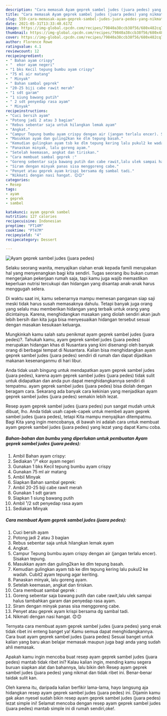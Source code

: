 ```yaml
---
description: "Cara memasak Ayam geprek sambel judes (juara pedes) yang nikmat Untuk Jualan"
title: "Cara memasak Ayam geprek sambel judes (juara pedes) yang nikmat Untuk Jualan"
slug: 559-cara-memasak-ayam-geprek-sambel-judes-juara-pedes-yang-nikmat-untuk-jualan
date: 2021-05-31T13:33:40.617Z
image: https://img-global.cpcdn.com/recipes/79840a38ccb38f56/680x482cq70/ayam-geprek-sambel-judes-juara-pedes-foto-resep-utama.jpg
thumbnail: https://img-global.cpcdn.com/recipes/79840a38ccb38f56/680x482cq70/ayam-geprek-sambel-judes-juara-pedes-foto-resep-utama.jpg
cover: https://img-global.cpcdn.com/recipes/79840a38ccb38f56/680x482cq70/ayam-geprek-sambel-judes-juara-pedes-foto-resep-utama.jpg
author: Florence Rowe
ratingvalue: 4.1
reviewcount: 12
recipeingredient:
- " Bahan ayam crispy"
- "  ekor ayam negeri"
- "1 bks Kecil tepung bumbu ayam crispy"
- "75 ml air matang"
- " Minyak"
- " Bahan sambal geprek"
- "20-25 biji cabe rawit merah"
- "1 sdt garam"
- "1 siung bawang putih"
- " 2 sdt penyedap rasa ayam"
- " Minyak"
recipeinstructions:
- "Cuci bersih ayam"
- "Potong jadi 2 atau 3 bagian"
- "Rebus sebentar saja untuk hilangkan lemak ayam"
- "Angkat."
- "Campur Tepung bumbu ayam crispy dengan air (jangan terlalu encer). Sisakan tepung."
- "Masukkan ayam dan guling2kan ke dlm tepung basah."
- "Kemudian gulingkan ayam tsb ke dlm tepung kering lalu pukul2 ke wadah. Cubit2 ayam tepung agar keriting."
- "Panaskan minyak, lalu goreng ayam."
- "Setelah keemasan, angkat dan tiriskan."
- "Cara membuat sambal geprek :"
- "Goreng sebentar saja bawang putih dan cabe rawit,lalu ulek sampai halus tambahkan garam dan penyedap rasa ayam."
- "Siram dengan minyak panas sisa menggoreng cabe."
- "Penyet atau geprek ayam krispi bersama dg sambal tadi."
- "Nikmati dengan nasi hangat. 😊😊"
categories:
- Resep
tags:
- ayam
- geprek
- sambel

katakunci: ayam geprek sambel 
nutrition: 127 calories
recipecuisine: Indonesian
preptime: "PT14M"
cooktime: "PT47M"
recipeyield: "4"
recipecategory: Dessert

---
```



![Ayam geprek sambel judes (juara pedes)](https://img-global.cpcdn.com/recipes/79840a38ccb38f56/680x482cq70/ayam-geprek-sambel-judes-juara-pedes-foto-resep-utama.jpg)

Selaku seorang wanita, menyajikan olahan enak kepada famili merupakan hal yang menyenangkan bagi kita sendiri. Tugas seorang ibu bukan cuman mengerjakan pekerjaan rumah saja, tapi kamu juga wajib memastikan keperluan nutrisi tercukupi dan hidangan yang disantap anak-anak harus menggugah selera.

Di waktu  saat ini, kamu sebenarnya mampu memesan panganan siap saji meski tidak harus susah memasaknya dahulu. Tetapi banyak juga orang yang selalu mau memberikan hidangan yang terbaik untuk orang yang dicintainya. Karena, menghidangkan masakan yang diolah sendiri akan jauh lebih bersih dan kita juga bisa menyesuaikan hidangan tersebut sesuai dengan masakan kesukaan keluarga. 



Mungkinkah kamu salah satu penikmat ayam geprek sambel judes (juara pedes)?. Tahukah kamu, ayam geprek sambel judes (juara pedes) merupakan hidangan khas di Nusantara yang kini disenangi oleh banyak orang di berbagai tempat di Nusantara. Kalian bisa menghidangkan ayam geprek sambel judes (juara pedes) sendiri di rumah dan dapat dijadikan makanan kesenanganmu di hari libur.

Anda tidak usah bingung untuk mendapatkan ayam geprek sambel judes (juara pedes), karena ayam geprek sambel judes (juara pedes) tidak sulit untuk didapatkan dan anda pun dapat menghidangkannya sendiri di tempatmu. ayam geprek sambel judes (juara pedes) bisa diolah dengan beragam cara. Sekarang ada banyak cara kekinian yang menjadikan ayam geprek sambel judes (juara pedes) semakin lebih lezat.

Resep ayam geprek sambel judes (juara pedes) pun sangat mudah untuk dibuat, lho. Anda tidak usah capek-capek untuk membeli ayam geprek sambel judes (juara pedes), tetapi Kita mampu menyajikan ditempatmu. Bagi Kita yang ingin mencobanya, di bawah ini adalah cara untuk membuat ayam geprek sambel judes (juara pedes) yang lezat yang dapat Kamu coba.

<!--inarticleads1-->

##### Bahan-bahan dan bumbu yang diperlukan untuk pembuatan Ayam geprek sambel judes (juara pedes):

1. Ambil  Bahan ayam crispy:
1. Sediakan  ¹/² ekor ayam negeri
1. Gunakan 1 bks Kecil tepung bumbu ayam crispy
1. Gunakan 75 ml air matang
1. Ambil  Minyak
1. Siapkan  Bahan sambal geprek:
1. Ambil 20-25 biji cabe rawit merah
1. Gunakan 1 sdt garam
1. Siapkan 1 siung bawang putih
1. Ambil  ¹/2 sdt penyedap rasa ayam
1. Sediakan  Minyak




<!--inarticleads2-->

##### Cara membuat Ayam geprek sambel judes (juara pedes):

1. Cuci bersih ayam
1. Potong jadi 2 atau 3 bagian
1. Rebus sebentar saja untuk hilangkan lemak ayam
1. Angkat.
1. Campur Tepung bumbu ayam crispy dengan air (jangan terlalu encer). Sisakan tepung.
1. Masukkan ayam dan guling2kan ke dlm tepung basah.
1. Kemudian gulingkan ayam tsb ke dlm tepung kering lalu pukul2 ke wadah. Cubit2 ayam tepung agar keriting.
1. Panaskan minyak, lalu goreng ayam.
1. Setelah keemasan, angkat dan tiriskan.
1. Cara membuat sambal geprek :
1. Goreng sebentar saja bawang putih dan cabe rawit,lalu ulek sampai halus tambahkan garam dan penyedap rasa ayam.
1. Siram dengan minyak panas sisa menggoreng cabe.
1. Penyet atau geprek ayam krispi bersama dg sambal tadi.
1. Nikmati dengan nasi hangat. 😊😊




Ternyata cara membuat ayam geprek sambel judes (juara pedes) yang enak tidak ribet ini enteng banget ya! Kamu semua dapat menghidangkannya. Cara buat ayam geprek sambel judes (juara pedes) Sesuai banget untuk kalian yang baru akan belajar memasak maupun juga bagi anda yang sudah ahli memasak.

Apakah kamu ingin mencoba buat resep ayam geprek sambel judes (juara pedes) mantab tidak ribet ini? Kalau kalian ingin, mending kamu segera buruan siapkan alat dan bahannya, lalu bikin deh Resep ayam geprek sambel judes (juara pedes) yang nikmat dan tidak ribet ini. Benar-benar taidak sulit kan. 

Oleh karena itu, daripada kalian berfikir lama-lama, hayo langsung aja hidangkan resep ayam geprek sambel judes (juara pedes) ini. Dijamin kamu gak akan nyesel sudah bikin resep ayam geprek sambel judes (juara pedes) lezat simple ini! Selamat mencoba dengan resep ayam geprek sambel judes (juara pedes) mantab simple ini di rumah sendiri,oke!.

